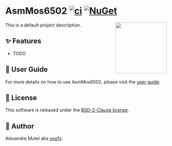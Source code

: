 # AsmMos6502 [![ci](https://github.com/xoofx/AsmMos6502/actions/workflows/ci.yml/badge.svg)](https://github.com/xoofx/AsmMos6502/actions/workflows/ci.yml) [![NuGet](https://img.shields.io/nuget/v/AsmMos6502.svg)](https://www.nuget.org/packages/AsmMos6502/)

<img align="right" width="160px" height="160px" src="https://raw.githubusercontent.com/xoofx/AsmMos6502/main/img/AsmMos6502.png">

This is a default project description.

## ✨ Features

- TODO

## 📖 User Guide

For more details on how to use AsmMos6502, please visit the [user guide](https://github.com/xoofx/AsmMos6502/blob/main/doc/readme.md).

## 🪪 License

This software is released under the [BSD-2-Clause license](https://opensource.org/licenses/BSD-2-Clause). 

## 🤗 Author

Alexandre Mutel aka [xoofx](https://xoofx.github.io).
